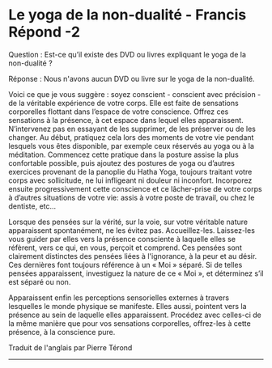 # Le yoga de la non-dualité - Francis Répond -2

Question : Est-ce qu’il existe des DVD ou livres expliquant le yoga de la non-dualité ? 

Réponse : Nous n'avons aucun DVD ou livre sur le yoga de la non-dualité. 

Voici ce que je vous suggère : soyez conscient - conscient avec précision - de la véritable expérience de votre corps. Elle est faite de sensations corporelles flottant dans l’espace de votre conscience. Offrez ces sensations à la présence, à cet espace dans lequel elles apparaissent. N’intervenez pas en essayant de les supprimer, de les préserver ou de les changer. Au début, pratiquez cela lors des moments de votre vie pendant lesquels vous êtes disponible, par exemple ceux réservés au yoga ou à la méditation. Commencez cette pratique dans la posture assise la plus confortable possible, puis ajoutez des postures de yoga ou d’autres exercices provenant de la panoplie du Hatha Yoga, toujours traitant votre corps avec sollicitude, ne lui infligeant ni douleur ni inconfort. Incorporez ensuite progressivement cette conscience et ce lâcher-prise de votre corps à d’autres situations de votre vie: assis à votre poste de travail, ou chez le dentiste, etc… 

Lorsque des pensées sur la vérité, sur la voie, sur votre véritable nature apparaissent spontanément, ne les évitez pas. Accueillez-les. Laissez-les vous guider par elles vers la présence consciente à laquelle elles se réfèrent, vers ce qui, en vous, perçoit et comprend. Ces pensées sont clairement distinctes des pensées liées à l'ignorance, à la peur et au désir. Ces dernières font toujours référence à un « Moi » séparé. Si de telles pensées apparaissent, investiguez la nature de ce « Moi », et déterminez s’il est séparé ou non. 

Apparaissent enfin les perceptions sensorielles externes à travers lesquelles le monde physique se manifeste. Elles aussi, pointent vers la présence au sein de laquelle elles apparaissent. Procédez avec celles-ci de la même manière que pour vos sensations corporelles, offrez-les à cette présence, à la conscience pure.

Traduit de l'anglais par Pierre Térond 

--------------------

